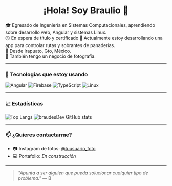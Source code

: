 <h1 align="center">¡Hola! Soy Braulio 👋</h1>

🎓 Egresado de Ingeniería en Sistemas Computacionales, aprendiendo sobre desarrollo web, Angular y sistemas Linux.  
🕒 En espera de título y certificado
🔧 Actualmente estoy desarrollando una app para controlar rutas y sobrantes de panaderías.  
📍 Desde Irapuato, Gto, México.  
📸 También tengo un negocio de fotografía.

---

### 🚀 Tecnologías que estoy usando

![Angular](https://img.shields.io/badge/-Angular-DD0031?style=flat&logo=angular&logoColor=white)
![Firebase](https://img.shields.io/badge/-Firebase-FFCA28?style=flat&logo=firebase&logoColor=black)
![TypeScript](https://img.shields.io/badge/-TypeScript-3178C6?style=flat&logo=typescript&logoColor=white)
![Linux](https://img.shields.io/badge/-Linux-FCC624?style=flat&logo=linux&logoColor=black)

---

### 📈 Estadísticas

![Top Langs](https://github-readme-stats.vercel.app/api/top-langs/?username=braudesDev&layout=compact&theme=tokyonight)
![braudesDev GitHub stats](https://github-readme-stats.vercel.app/api?username=braudesDev&show_icons=true&theme=tokyonight)

---

### 📫 ¿Quieres contactarme?

- 📷 Instagram de fotos: [@tuusuario_foto](https://instagram.com/tuusuario_foto)
- 💻 Portafolio: *En construcción*

---

> *"Apunta a ser alguien que pueda solucionar cualquier tipo de problema."* — B
